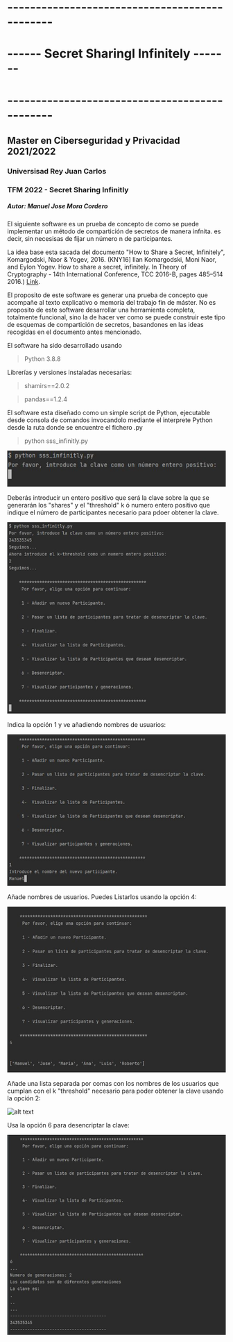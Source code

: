 #                                     ----------------------------------------------
#                                     ------     Secret SharingI Infinitely  -------
#                                     ----------------------------------------------

## Master en Ciberseguridad y Privacidad 2021/2022
### Universisad Rey Juan Carlos

### TFM 2022 - Secret Sharing Infinitly
##### Autor: Manuel Jose Mora Cordero


El siguiente software es un prueba de concepto de como se puede implementar un método de compartición de secretos de manera infnita. es decir, sin necesisas de fijar un número n de participantes.

La idea base esta sacada del documento "How to Share a Secret, Infinitely", Komargodski, Naor & Yogev, 2016. 
(KNY16] Ilan Komargodski, Moni Naor, and Eylon Yogev. How to share a secret, infinitely. In Theory of Cryptography - 14th International Conference, TCC 2016-B, pages 485–514 2016.) [Link](https://eprint.iacr.org/2016/194.pdf).

El proposito de este software es generar una prueba de concepto que acompañe al texto explicativo o memoria del trabajo fin de máster. 
No es proposito de este software desarrollar una herramienta completa, totalmente funcional, sino la de hacer ver como se puede construir este tipo de esquemas de compartición de secretos, basandones en las ideas recogidas en el documento antes mencionado.

El software ha sido desarrollado usando 

> Python 3.8.8 

Librerías y versiones instaladas necesarias:

> shamirs==2.0.2

> pandas==1.2.4

El software esta diseñado como un simple script de Python, ejecutable desde consola de comandos invocandolo mediante el interprete Python desde la ruta donde se encuentre el fichero .py

> python sss_infinitly.py

![alt text](https://github.com/ManuelJoseMora/SecretSharingInfinitly/blob/develop/screenshots/captura_ejecuta_script.JPG)


Deberás introducir un entero positivo que será la clave sobre la que se generarán los "shares" y el "threshold" k ó numero entero positivo que indique el número de participantes necesario para pdoer obtener la clave.

![alt text](https://github.com/ManuelJoseMora/SecretSharingInfinitly/blob/develop/screenshots/captura_key_threshold_menu_principal.JPG)

Indica la opción 1 y ve añadiendo nombres de usuarios:

![alt text](https://github.com/ManuelJoseMora/SecretSharingInfinitly/blob/develop/screenshots/captura_add_usuario.JPG)

Añade nombres de usuarios. Puedes Listarlos usando la opción 4:

![alt text](https://github.com/ManuelJoseMora/SecretSharingInfinitly/blob/develop/screenshots/captura_listar_usuarios.JPG)

Añade una lista separada por comas con los nombres de los usuarios que cumplan con el k "threshold" necesario para poder obtener la clave usando la opción 2:

![alt text](https://github.com/ManuelJoseMora/SecretSharingInfinitly/blob/develop/screenshots/captura_a%C3%B1ade_usuarios_desencriptar.JPG)

Usa la opción 6 para desencriptar la clave:

![alt text](https://github.com/ManuelJoseMora/SecretSharingInfinitly/blob/develop/screenshots/captura_desencriptar.JPG)







